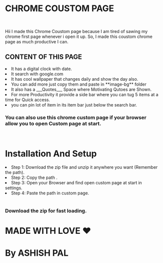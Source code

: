 # CHROME COUSTOM PAGE
</br>
<p>Hii I made this Chrome Coustom  page because I am tired of sawing my chrome first page whenever i open it up. So, I made this coustom chrome page  as much productive I can. </p>

## CONTENT OF THIS PAGE  
<p>
<li>It has a digital clock with date.</li>
<li>It search with google.com</li>
<li>It has cool wallpaper that changes daily and show the day also.</li>
<li>You can add more just copy them and paste in **image-bg** folder</li>
<li>It also has a ___Quotes___ Space where Motivating Qutoes are Shown.</li>
<li>For more Productivity it provide a side bar where you can tug 5 items at a time for Quick access.</li>
<li>you can pin lot of item in its item bar just below the search bar.</li>
</p>

### You can also use this chrome custom page if your browser allow you to open Custom page at start.
</br>

# Installation And Setup
<li>Step 1: Download the zip file and unzip it anywhere you want (Remember the path).</li>
<li>Step 2: Copy the path .</li>
<li>Step 3: Open your Browser and find open custom page at start in settings. </li>
<li>Step 4: Paste the path in custom page. </li>
<br>

### Download the zip for fast loading.

# MADE WITH LOVE ❤️
# By ASHISH PAL